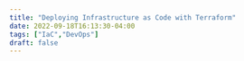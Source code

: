 ```yaml
---
title: "Deploying Infrastructure as Code with Terraform"
date: 2022-09-18T16:13:30-04:00
tags: ["IaC","DevOps"]
draft: false
---
```


